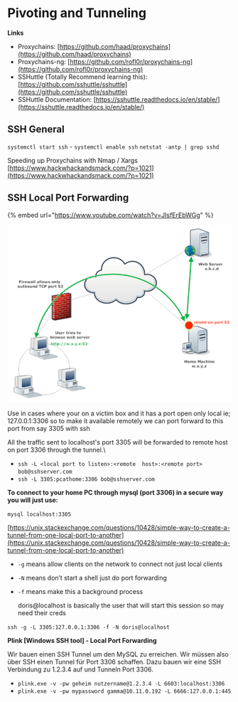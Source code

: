 # Pivoting and Tunneling

**Links**

* Proxychains: [https://github.com/haad/proxychains](https://github.com/haad/proxychains)
* Proxychains-ng: [https://github.com/rofl0r/proxychains-ng](https://github.com/rofl0r/proxychains-ng)
* SSHuttle \(Totally Recommend learning this\): [https://github.com/sshuttle/sshuttle](https://github.com/sshuttle/sshuttle)
* SSHuttle Documentation: [https://sshuttle.readthedocs.io/en/stable/](https://sshuttle.readthedocs.io/en/stable/)

## SSH General

`systemctl start ssh` - `systemctl enable ssh` `netstat -antp | grep sshd`

Speeding up Proxychains with Nmap / Xargs [https://www.hackwhackandsmack.com/?p=1021](https://www.hackwhackandsmack.com/?p=1021)

## SSH Local Port Forwarding

{% embed url="https://www.youtube.com/watch?v=JIsfErEbWGg" %}

![](.gitbook/assets/ssh-local.png)

Use in cases where your on a victim box and it has a port open only local ie; 127.0.0.1:3306 so to make it available remotely we can port forward to this port from say 3305 with ssh

All the traffic sent to localhost's port 3305 will be forwarded to remote host on port 3306 through the tunnel.\

* `ssh -L <local port to listen>:<remote  host>:<remote port> bob@sshserver.com` 
* `ssh -L 3305:pcathome:3306 bob@sshserver.com`

**To connect to your home PC through mysql \(port 3306\) in a secure way you will just use:**

`mysql localhost:3305`

[https://unix.stackexchange.com/questions/10428/simple-way-to-create-a-tunnel-from-one-local-port-to-another](https://unix.stackexchange.com/questions/10428/simple-way-to-create-a-tunnel-from-one-local-port-to-another)

* `-g` means allow clients on the network to connect not just local clients
* `-N` means don’t start a shell just do port forwarding
* `-f` means make this a background process

  doris@localhost is basically the user that will start this session so may need their creds

`ssh -g -L 3305:127.0.0.1:3306 -f -N doris@localhost`

**Plink \[Windows SSH tool\] - Local Port Forwarding**

Wir bauen einen SSH Tunnel um den MySQL zu erreichen. Wir müssen also über SSH einen Tunnel für Port 3306 schaffen. Dazu bauen wir eine SSH Verbindung zu 1.2.3.4 auf und Tunneln Port 3306.

* `plink.exe -v -pw geheim nutzername@1.2.3.4 -L 6603:localhost:3306`
* `plink.exe -v -pw mypassword gamma@10.11.0.192 -L 6666:127.0.0.1:445`

